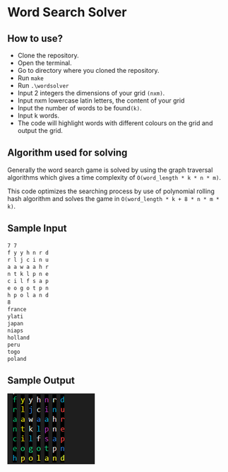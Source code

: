 # Word Search Solver
## How to use?
- Clone the repository.
- Open the terminal.
- Go to directory where you cloned the repository.
- Run ```make```
- Run ```.\wordsolver```
- Input 2 integers the dimensions of your grid `(nxm)`.
- Input nxm lowercase latin letters, the content of your grid
- Input the number of words to be found`(k)`.
- Input k words.
- The code will highlight words with different colours on the grid and output the grid.

## Algorithm used for solving

Generally the word search game is solved by using the graph traversal algorithms which gives a time complexity of `O(word_length * k * n * m)`. 

This code optimizes the searching process by use of polynomial rolling hash algorithm and solves the game in `O(word_length * k + 8 * n * m * k)`.

## Sample Input
```
7 7
f y y h n r d
r l j c i n u
a a w a a h r
n t k l p n e
c i l f s a p
e o g o t p n
h p o l a n d
8
france
ylati
japan
niaps
holland
peru
togo
poland

```

## Sample Output
![alt text](https://github.com/Rittin1/Word_Search-Solver/blob/main/output.png)

